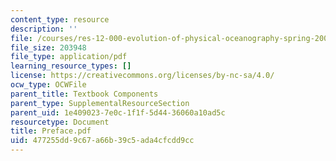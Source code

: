 ```yaml
---
content_type: resource
description: ''
file: /courses/res-12-000-evolution-of-physical-oceanography-spring-2007/477255dd9c67a66b39c5ada4cfcdd9cc_Preface.pdf
file_size: 203948
file_type: application/pdf
learning_resource_types: []
license: https://creativecommons.org/licenses/by-nc-sa/4.0/
ocw_type: OCWFile
parent_title: Textbook Components
parent_type: SupplementalResourceSection
parent_uid: 1e409023-7e0c-1f1f-5d44-36060a10ad5c
resourcetype: Document
title: Preface.pdf
uid: 477255dd-9c67-a66b-39c5-ada4cfcdd9cc
---
```

